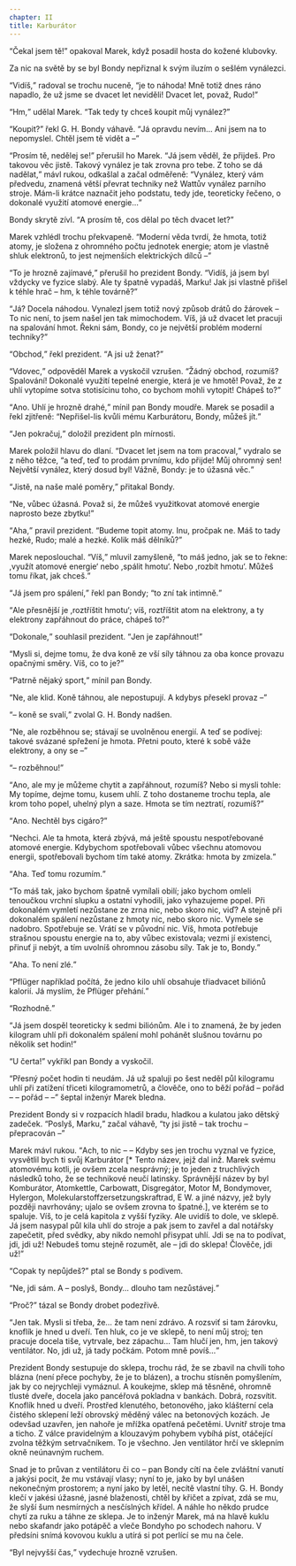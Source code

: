 ```yaml
---
chapter: II
title: Karburátor
---
```


<q>Čekal jsem tě!</q>
opakoval Marek, když posadil hosta do kožené klubovky.

Za nic na světě by se byl Bondy nepřiznal k svým iluzím o sešlém vynálezci.

<q>Vidíš,</q> radoval se trochu nuceně, <q>je to náhoda!
Mně totiž dnes ráno napadlo, že už jsme se dvacet let neviděli!
Dvacet let, považ, Rudo!</q>

<q>Hm,</q> udělal Marek.
<q>Tak tedy ty chceš koupit můj vynález?</q>

<q>Koupit?</q>
řekl G. H. Bondy váhavě.
<q>Já opravdu nevím… Ani jsem na to nepomyslel.
Chtěl jsem tě vidět a –</q>

<q>Prosím tě, nedělej se!</q>
přerušil ho Marek.
<q>Já jsem věděl, že přijdeš.
Pro takovou věc jistě.
Takový vynález je tak zrovna pro tebe.
Z toho se dá nadělat,</q> mávl rukou, odkašlal a začal odměřeně:
<q>Vynález, který vám předvedu, znamená větší převrat techniky než Wattův vynález parního stroje.
Mám-li krátce naznačit jeho podstatu, tedy jde, teoreticky řečeno, o dokonalé využití atomové energie…</q>

Bondy skrytě zívl.
<q>A prosím tě, cos dělal po těch dvacet let?</q>

Marek vzhlédl trochu překvapeně.
<q>Moderní věda tvrdí, že hmota, totiž atomy, je složena z ohromného počtu jednotek energie; atom je vlastně shluk elektronů, to jest nejmenších elektrických dílců –</q>

<q>To je hrozně zajímavé,</q> přerušil ho prezident Bondy.
<q>Vidíš, já jsem byl vždycky ve fyzice slabý.
Ale ty špatně vypadáš, Marku!
Jak jsi vlastně přišel k téhle hrač – hm, k téhle továrně?</q>

<q>Já?
Docela náhodou.
Vynalezl jsem totiž nový způsob drátů do žárovek – To nic není, to jsem našel jen tak mimochodem.
Víš, já už dvacet let pracuji na spalování hmot.
Řekni sám, Bondy, co je největší problém moderní techniky?</q>

<q>Obchod,</q> řekl prezident.
<q>A jsi už ženat?</q>

<q>Vdovec,</q> odpověděl Marek a vyskočil vzrušen.
<q>Žádný obchod, rozumíš?
Spalování!
Dokonalé využití tepelné energie, která je ve hmotě!
Považ, že z uhlí vytopíme sotva stotisícinu toho, co bychom mohli vytopit!
Chápeš to?</q>

<q>Ano.
Uhlí je hrozně drahé,</q> mínil pan Bondy moudře.
Marek se posadil a řekl zjitřeně:
<q>Nepřišel-lis kvůli mému Karburátoru, Bondy, můžeš jít.</q>

<q>Jen pokračuj,</q> doložil prezident pln mírnosti.

Marek položil hlavu do dlaní.
<q>Dvacet let jsem na tom pracoval,</q> vydralo se z něho těžce, <q>a teď, teď to prodám prvnímu, kdo přijde!
Můj ohromný sen!
Největší vynález, který dosud byl!
Vážně, Bondy: je to úžasná věc.</q>

<q>Jistě, na naše malé poměry,</q> přitakal Bondy.

<q>Ne, vůbec úžasná.
Považ si, že můžeš využitkovat atomové energie naprosto beze zbytku!</q>

<q>Aha,</q> pravil prezident.
<q>Budeme topit atomy.
Inu, pročpak ne.
Máš to tady hezké, Rudo; malé a hezké.
Kolik máš dělníků?</q>

Marek neposlouchal.
<q>Víš,</q> mluvil zamyšleně, <q>to máš jedno, jak se to řekne: ,využít atomové energie‘ nebo ,spálit hmotu‘. Nebo ,rozbít hmotu‘. Můžeš tomu říkat, jak chceš.</q>

<q>Já jsem pro spálení,</q> řekl pan Bondy;
<q>to zní tak intimně.</q>

<q>Ale přesnější je ,roztříštit hmotu‘; víš, roztříštit atom na elektrony, a ty elektrony zapřáhnout do práce, chápeš to?</q>

<q>Dokonale,</q> souhlasil prezident.
<q>Jen je zapřáhnout!</q>

<q>Mysli si, dejme tomu, že dva koně ze vší síly táhnou za oba konce provazu opačnými směry.
Víš, co to je?</q>

<q>Patrně nějaký sport,</q> mínil pan Bondy.

<q>Ne, ale klid.
Koně táhnou, ale nepostupují.
A kdybys přesekl provaz –</q>

<q>– koně se svalí,</q> zvolal G. H. Bondy nadšen.

<q>Ne, ale rozběhnou se; stávají se uvolněnou energií.
A teď se podívej: takové svázané spřežení je hmota.
Přetni pouto, které k sobě váže elektrony, a ony se –</q>

<q>– rozběhnou!</q>

<q>Ano, ale my je můžeme chytit a zapřáhnout, rozumíš?
Nebo si mysli tohle: My topíme, dejme tomu, kusem uhlí.
Z toho dostaneme trochu tepla, ale krom toho popel, uhelný plyn a saze.
Hmota se tím neztratí, rozumíš?</q>

<q>Ano.
Nechtěl bys cigáro?</q>

<q>Nechci.
Ale ta hmota, která zbývá, má ještě spoustu nespotřebované atomové energie.
Kdybychom spotřebovali vůbec všechnu atomovou energii, spotřebovali bychom tím také atomy.
Zkrátka: hmota by zmizela.</q>

<q>Aha.
Teď tomu rozumím.</q>

<q>To máš tak, jako bychom špatně vymílali obilí; jako bychom omleli tenoučkou vrchní slupku a ostatní vyhodili, jako vyhazujeme popel.
Při dokonalém vymletí nezůstane ze zrna nic, nebo skoro nic, viď?
A stejně při dokonalém spálení nezůstane z hmoty nic, nebo skoro nic.
Vymele se nadobro.
Spotřebuje se.
Vrátí se v původní nic.
Víš, hmota potřebuje strašnou spoustu energie na to, aby vůbec existovala; vezmi jí existenci, přinuť ji nebýt, a tím uvolníš ohromnou zásobu síly.
Tak je to, Bondy.</q>

<q>Aha.
To není zlé.</q>

<q>Pflüger například počítá, že jedno kilo uhlí obsahuje třiadvacet biliónů kalorií.
Já myslím, že Pflüger přehání.</q>

<q>Rozhodně.</q>

<q>Já jsem dospěl teoreticky k sedmi biliónům.
Ale i to znamená, že by jeden kilogram uhlí při dokonalém spálení mohl pohánět slušnou továrnu po několik set hodin!</q>

<q>U čerta!</q>
vykřikl pan Bondy a vyskočil.

<q>Přesný počet hodin ti neudám.
Já už spaluji po šest neděl půl kilogramu uhlí při zatížení třiceti kilogramometrů, a člověče, ono to běží pořád – pořád – – pořád – –</q>
šeptal inženýr Marek bledna.

Prezident Bondy si v rozpacích hladil bradu, hladkou a kulatou jako dětský zadeček.
<q>Poslyš, Marku,</q> začal váhavě, <q>ty jsi jistě – tak trochu – přepracován –</q>

Marek mávl rukou.
<q>Ach, to nic – – Kdyby ses jen trochu vyznal ve fyzice, vysvětlil bych ti svůj Karburátor [* Tento název, jejž dal inž. Marek svému atomovému kotli, je ovšem zcela nesprávný; je to jeden z truchlivých následků toho, že se technikové neučí latinsky.
Správnější název by byl Komburátor, Atomkettle, Carbowatt, Disgregátor, Motor M, Bondymover, Hylergon, Molekularstoffzersetzungskraftrad, E W. a jiné názvy, jež byly později navrhovány; ujalo se ovšem zrovna to špatné.], ve kterém se to spaluje.
Víš, to je celá kapitola z vyšší fyziky.
Ale uvidíš to dole, ve sklepě.
Já jsem nasypal půl kila uhlí do stroje a pak jsem to zavřel a dal notářsky zapečetit, před svědky, aby nikdo nemohl přisypat uhlí.
Jdi se na to podívat, jdi, jdi už!
Nebudeš tomu stejně rozumět, ale – jdi do sklepa!
Člověče, jdi už!</q>

<q>Copak ty nepůjdeš?</q>
ptal se Bondy s podivem.

<q>Ne, jdi sám.
A – poslyš, Bondy… dlouho tam nezůstávej.</q>

<q>Proč?</q>
tázal se Bondy drobet podezřivě.

<q>Jen tak.
Mysli si třeba, že… že tam není zdrávo.
A rozsviť si tam žárovku, knoflík je hned u dveří.
Ten hluk, co je ve sklepě, to není můj stroj; ten pracuje docela tiše, vytrvale, bez zápachu… Tam hlučí jen, hm, jen takový ventilátor.
No, jdi už, já tady počkám.
Potom mně povíš…</q>

Prezident Bondy sestupuje do sklepa, trochu rád, že se zbavil na chvíli toho blázna (není přece pochyby, že je to blázen), a trochu stísněn pomyšlením, jak by co nejrychleji vymáznul.
A koukejme, sklep má těsněné, ohromně tlusté dveře, docela jako pancéřová pokladna v bankách.
Dobrá, rozsvítit.
Knoflík hned u dveří.
Prostřed klenutého, betonového, jako klášterní cela čistého sklepení leží obrovský měděný válec na betonových kozách.
Je odevšad uzavřen, jen nahoře je mřížka opatřená pečetěmi.
Uvnitř stroje tma a ticho.
Z válce pravidelným a klouzavým pohybem vybíhá píst, otáčející zvolna těžkým setrvačníkem.
To je všechno.
Jen ventilátor hrčí ve sklepním okně neúnavným ruchem.

Snad je to průvan z ventilátoru či co – pan Bondy cítí na čele zvláštní vanutí a jakýsi pocit, že mu vstávají vlasy; nyní to je, jako by byl unášen nekonečným prostorem; a nyní jako by letěl, necítě vlastní tíhy.
G. H. Bondy klečí v jakési úžasné, jasné blaženosti, chtěl by křičet a zpívat, zdá se mu, že slyší šum nesmírných a nesčíslných křídel.
A náhle ho někdo prudce chytí za ruku a táhne ze sklepa.
Je to inženýr Marek, má na hlavě kuklu nebo skafandr jako potápěč a vleče Bondyho po schodech nahoru.
V předsíni snímá kovovou kuklu a utírá si pot perlící se mu na čele.

<q>Byl nejvyšší čas,</q> vydechuje hrozně vzrušen.
